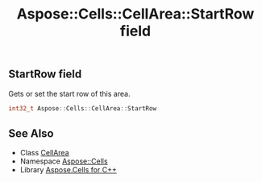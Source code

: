 ﻿---
title: Aspose::Cells::CellArea::StartRow field
linktitle: StartRow
second_title: Aspose.Cells for C++ API Reference
description: 'Aspose::Cells::CellArea::StartRow field. Gets or set the start row of this area in C++.'
type: docs
weight: 400
url: /cpp/aspose.cells/cellarea/startrow/
---
## StartRow field


Gets or set the start row of this area.

```cpp
int32_t Aspose::Cells::CellArea::StartRow
```

## See Also

* Class [CellArea](../)
* Namespace [Aspose::Cells](../../)
* Library [Aspose.Cells for C++](../../../)
